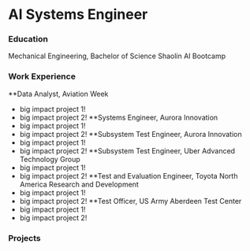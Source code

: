 # AI Systems Engineer

### Education
Mechanical Engineering, Bachelor of Science
Shaolin AI Bootcamp

### Work Experience 
**Data Analyst, Aviation Week
- big impact project 1!
- big impact project 2!
**Systems Engineer, Aurora Innovation
- big impact project 1!
- big impact project 2!
**Subsystem Test Engineer, Aurora Innovation
- big impact project 1!
- big impact project 2!
**Subsystem Test Engineer, Uber Advanced Technology Group
- big impact project 1!
- big impact project 2!
**Test and Evaluation Engineer, Toyota North America Research and Development
- big impact project 1!
- big impact project 2!
**Test Officer, US Army Aberdeen Test Center
- big impact project 1!
- big impact project 2!

### Projects

